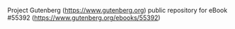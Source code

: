 Project Gutenberg (https://www.gutenberg.org) public repository for
eBook #55392 (https://www.gutenberg.org/ebooks/55392)
